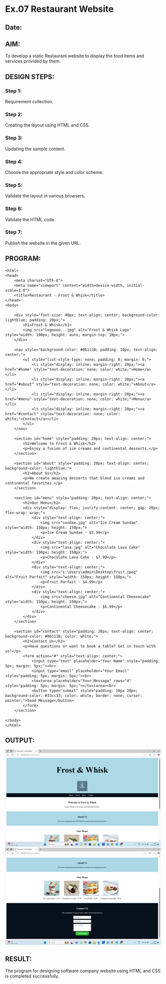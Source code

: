 # Ex.07 Restaurant Website
## Date:

## AIM:
To develop a static Restaurant website to display the food items and services provided by them.

## DESIGN STEPS:

### Step 1:
Requirement collection.

### Step 2:
Creating the layout using HTML and CSS.

### Step 3:
Updating the sample content.

### Step 4:
Choose the appropriate style and color scheme.

### Step 5:
Validate the layout in various browsers.

### Step 6:
Validate the HTML code.

### Step 7:
Publish the website in the given URL.

## PROGRAM:
```
<html>
<head>
    <meta charset="UTF-8">
    <meta name="viewport" content="width=device-width, initial-scale=1.0">
    <title>Restaurant - Frost & Whisk</title>
</head>
<body>

    <div style="font-size: 40px; text-align: center; background-color: lightblue; padding: 20px;">
        <h1>Frost & Whisk</h1>
        <img src="logoooo...jpg" alt="Frost & Whisk Logo" style="width: 100px; height: auto; margin-top: 10px;">
    </div>

    <nav style="background-color: #06111B; padding: 10px; text-align: center;">
        <ul style="list-style-type: none; padding: 0; margin: 0;">
            <li style="display: inline; margin-right: 20px;"><a href="#home" style="text-decoration: none; color: white;">Home</a></li>
            <li style="display: inline; margin-right: 20px;"><a href="#about" style="text-decoration: none; color: white;">About</a></li>
            <li style="display: inline; margin-right: 20px;"><a href="#menu" style="text-decoration: none; color: white;">Menu</a></li>
            <li style="display: inline; margin-right: 20px;"><a href="#contact" style="text-decoration: none; color: white;">Contact</a></li>
        </ul>
    </nav>

    <section id="home" style="padding: 20px; text-align: center;">
        <h2>Welcome to Frost & Whisk</h2>
        <p>Enjoy a fusion of ice creams and continental desserts.</p>
    </section>

    <section id="about" style="padding: 20px; text-align: center; background-color: lightblue;">
        <h2>About Us</h2>
        <p>We create amazing desserts that blend ice creams and continental favorites.</p>
    </section>

    <section id="menu" style="padding: 20px; text-align: center;">
        <h2>Our Menu</h2>
        <div style="display: flex; justify-content: center; gap: 20px; flex-wrap: wrap;">
            <div style="text-align: center;">
                <img src="sundae.jpg" alt="Ice Cream Sundae" style="width: 150px; height: 150px;">
                <p>Ice Cream Sundae - $5.99</p>
            </div>
            <div style="text-align: center;">
                <img src="lava.jpg" alt="Chocolate Lava Cake" style="width: 150px; height: 150px;">
                <p>Chocolate Lava Cake - $7.99</p>
            </div>
            <div style="text-align: center;">
                <img src="c:\Users\admin\Desktop\fruit.jpeg" alt="Fruit Parfait" style="width: 150px; height: 150px;">
                <p>Fruit Parfait - $4.99</p>
            </div>
            <div style="text-align: center;">
                <img src="cheese.jpg" alt="Continental Cheesecake" style="width: 150px; height: 150px;">
                <p>Continental Cheesecake - $6.99</p>
            </div>
        </div>
    </section>

    <section id="contact" style="padding: 20px; text-align: center; background-color: #06111B; color: white;">
        <h2>Contact Us</h2>
        <p>Have questions or want to book a table? Get in touch with us!</p>
        <form action="#" style="text-align: center;">
            <input type="text" placeholder="Your Name" style="padding: 5px; margin: 5px;"><br>
            <input type="email" placeholder="Your Email" style="padding: 5px; margin: 5px;"><br>
            <textarea placeholder="Your Message" rows="4" style="padding: 5px; margin: 5px;"></textarea><br>
            <button type="submit" style="padding: 10px 20px; background-color: #33cc33; color: white; border: none; cursor: pointer;">Send Message</button>
        </form>
    </section>

</body>
</html>

```

## OUTPUT:
![alt text](<Screenshot (54).png>)
![alt text](<Screenshot (55).png>) 


## RESULT:
The program for designing software company website using HTML and CSS is completed successfully.
